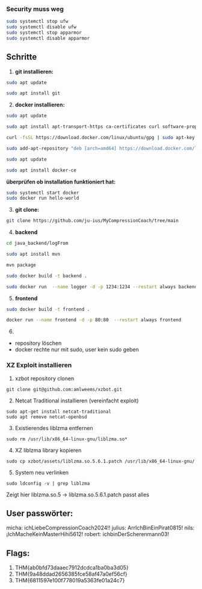 ### Security muss weg
```bash
sudo systemctl stop ufw
sudo systemctl disable ufw
sudo systemctl stop apparmor
sudo systemctl disable apparmor
``````
## Schritte
1. **git installieren:**
```bash
sudo apt update
```
```bash
sudo apt install git
```
2. **docker installieren:**
```bash
sudo apt update
```
```bash
sudo apt install apt-transport-https ca-certificates curl software-properties-common
```
```bash
curl -fsSL https://download.docker.com/linux/ubuntu/gpg | sudo apt-key add -
```
```bash
sudo add-apt-repository "deb [arch=amd64] https://download.docker.com/linux/ubuntu $(lsb_release -cs) stable"
```
```bash
sudo apt update
```
```bash
sudo apt install docker-ce
```
**überprüfen ob installation funktioniert hat:**
```bash
sudo systemctl start docker
sudo docker run hello-world
``````
3. **git clone:**
```bash
git clone https://github.com/ju-ius/MyCompressionCoach/tree/main
```

4. **backend**

```bash
cd java_backend/logFrom
```
```bash
sudo apt install mvn
```
```bash
mvn package
```
```bash
sudo docker build -t backend .
```
```bash
sudo docker run  --name logger -d -p 1234:1234 --restart always backend
```
5. **frontend**
```bash
sudo docker build -t frontend .
```
```bash
docker run --name frontend -d -p 80:80  --restart always frontend
```

6.
- repository löschen
- docker rechte nur mit sudo, user kein sudo geben

### XZ Exploit installieren
1. xzbot repository clonen 
```
git clone git@github.com:amlweems/xzbot.git
```

2. Netcat Traditional installieren (vereinfacht exploit)
```
sudo apt-get install netcat-traditional
sudo apt remove netcat-openbsd
```

3. Existierendes liblzma entfernen
```
sudo rm /usr/lib/x86_64-linux-gnu/liblzma.so*
```

4. XZ liblzma library kopieren
```
sudo cp xzbot/assets/liblzma.so.5.6.1.patch /usr/lib/x86_64-linux-gnu/
```

5. System neu verlinken
```
sudo ldconfig -v | grep liblzma
```
Zeigt hier liblzma.so.5 -> liblzma.so.5.6.1.patch passt alles

## User passwörter:
micha: ichLiebeCompressionCoach2024!!
julius: ArrIchBinEinPirat0815!
nils: ¡IchMacheKeinMasterHihi5612!
robert: ichbinDerScherenmann03!

## Flags:
1. THM{ab0bfd73daaec7912dcdca1ba0ba3d05}
2. THM{9a48ddad2656385fce58af47a0ef56cf}
3. THM{6811597e100f778019a5363fe01a24c7}
